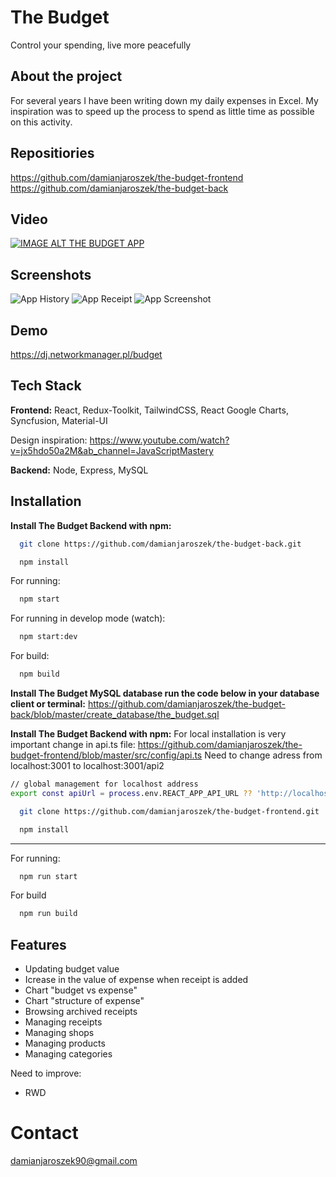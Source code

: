 
# The Budget

Control your spending, live more peacefully


## About the project
For several years I have been writing down my daily expenses in Excel. My inspiration was to speed up the process to spend as little time as possible on this activity. 


## Repositiories
https://github.com/damianjaroszek/the-budget-frontend
https://github.com/damianjaroszek/the-budget-back
## Video
[![IMAGE ALT THE BUDGET APP](https://i.ibb.co/ckKcJn0/the-budget-screen.jpg)](https://www.youtube.com/watch?v=vQRq8U8V5xg&ab_channel=DamianJaroszek)
## Screenshots

![App History](https://i.ibb.co/1Gv3m2b/history.jpg)
![App Receipt](https://i.ibb.co/fDW7c9Q/receipt.png)
![App Screenshot](https://i.ibb.co/WBL65Zp/category.jpg)

## Demo

https://dj.networkmanager.pl/budget


## Tech Stack

**Frontend:** React, Redux-Toolkit, TailwindCSS, React Google Charts, Syncfusion, Material-UI

Design inspiration: 
https://www.youtube.com/watch?v=jx5hdo50a2M&ab_channel=JavaScriptMastery

**Backend:** Node, Express, MySQL


## Installation

**Install The Budget Backend with npm:**

```bash
  git clone https://github.com/damianjaroszek/the-budget-back.git
```
```bash
  npm install
```
For running:
```bash
  npm start
```


For running in develop mode (watch):
```bash
  npm start:dev
```

For build:
```bash
  npm build
```


**Install The Budget MySQL database run the code below in your database client or terminal:**
https://github.com/damianjaroszek/the-budget-back/blob/master/create_database/the_budget.sql 

**Install The Budget Backend with npm:**
For local installation is very important change in api.ts file:
https://github.com/damianjaroszek/the-budget-frontend/blob/master/src/config/api.ts
Need to change adress from localhost:3001 to localhost:3001/api2
```bash
// global management for localhost address
export const apiUrl = process.env.REACT_APP_API_URL ?? 'http://localhost:3001/api2';
```
```bash
  git clone https://github.com/damianjaroszek/the-budget-frontend.git
```
```bash
  npm install
```

______________

For running:
```bash
  npm run start
```

For build
```bash
  npm run build
```

    
## Features

- Updating budget value
- Icrease in the value of expense when receipt is added
- Chart "budget vs expense"
- Chart "structure of expense"
- Browsing archived receipts
- Managing receipts
- Managing shops
- Managing products
- Managing categories

Need to improve:
- RWD

# Contact

damianjaroszek90@gmail.com
